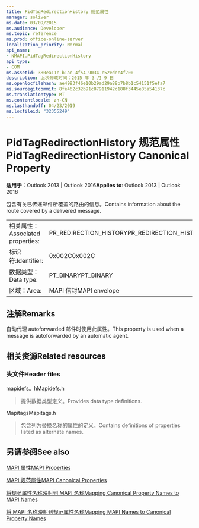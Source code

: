 ```yaml
---
title: PidTagRedirectionHistory 规范属性
manager: soliver
ms.date: 03/09/2015
ms.audience: Developer
ms.topic: reference
ms.prod: office-online-server
localization_priority: Normal
api_name:
- NMAPI.PidTagRedirectionHistory
api_type:
- COM
ms.assetid: 380ea11c-b1ac-4f54-9034-c52edec4f700
description: 上次修改时间：2015 年 3 月 9 日
ms.openlocfilehash: ae4993f46e10b29ad29a88b7b8b1c54151f5efa7
ms.sourcegitcommit: 8fe462c32b91c87911942c188f3445e85a54137c
ms.translationtype: MT
ms.contentlocale: zh-CN
ms.lasthandoff: 04/23/2019
ms.locfileid: "32355249"
---
```

# <a name="pidtagredirectionhistory-canonical-property"></a><span data-ttu-id="7cc98-103">PidTagRedirectionHistory 规范属性</span><span class="sxs-lookup"><span data-stu-id="7cc98-103">PidTagRedirectionHistory Canonical Property</span></span>

  
  
<span data-ttu-id="7cc98-104">**适用于**：Outlook 2013 | Outlook 2016</span><span class="sxs-lookup"><span data-stu-id="7cc98-104">**Applies to**: Outlook 2013 | Outlook 2016</span></span> 
  
<span data-ttu-id="7cc98-105">包含有关已传递邮件所覆盖的路由的信息。</span><span class="sxs-lookup"><span data-stu-id="7cc98-105">Contains information about the route covered by a delivered message.</span></span>
  
|||
|:-----|:-----|
|<span data-ttu-id="7cc98-106">相关属性：</span><span class="sxs-lookup"><span data-stu-id="7cc98-106">Associated properties:</span></span>  <br/> |<span data-ttu-id="7cc98-107">PR_REDIRECTION_HISTORY</span><span class="sxs-lookup"><span data-stu-id="7cc98-107">PR_REDIRECTION_HISTORY</span></span>  <br/> |
|<span data-ttu-id="7cc98-108">标识符:</span><span class="sxs-lookup"><span data-stu-id="7cc98-108">Identifier:</span></span>  <br/> |<span data-ttu-id="7cc98-109">0x002C</span><span class="sxs-lookup"><span data-stu-id="7cc98-109">0x002C</span></span>  <br/> |
|<span data-ttu-id="7cc98-110">数据类型：</span><span class="sxs-lookup"><span data-stu-id="7cc98-110">Data type:</span></span>  <br/> |<span data-ttu-id="7cc98-111">PT_BINARY</span><span class="sxs-lookup"><span data-stu-id="7cc98-111">PT_BINARY</span></span>  <br/> |
|<span data-ttu-id="7cc98-112">区域：</span><span class="sxs-lookup"><span data-stu-id="7cc98-112">Area:</span></span>  <br/> |<span data-ttu-id="7cc98-113">MAPI 信封</span><span class="sxs-lookup"><span data-stu-id="7cc98-113">MAPI envelope</span></span>  <br/> |
   
## <a name="remarks"></a><span data-ttu-id="7cc98-114">注解</span><span class="sxs-lookup"><span data-stu-id="7cc98-114">Remarks</span></span>

<span data-ttu-id="7cc98-115">自动代理 autoforwarded 邮件时使用此属性。</span><span class="sxs-lookup"><span data-stu-id="7cc98-115">This property is used when a message is autoforwarded by an automatic agent.</span></span>
  
## <a name="related-resources"></a><span data-ttu-id="7cc98-116">相关资源</span><span class="sxs-lookup"><span data-stu-id="7cc98-116">Related resources</span></span>

### <a name="header-files"></a><span data-ttu-id="7cc98-117">头文件</span><span class="sxs-lookup"><span data-stu-id="7cc98-117">Header files</span></span>

<span data-ttu-id="7cc98-118">mapidefs。h</span><span class="sxs-lookup"><span data-stu-id="7cc98-118">Mapidefs.h</span></span>
  
> <span data-ttu-id="7cc98-119">提供数据类型定义。</span><span class="sxs-lookup"><span data-stu-id="7cc98-119">Provides data type definitions.</span></span>
    
<span data-ttu-id="7cc98-120">Mapitags</span><span class="sxs-lookup"><span data-stu-id="7cc98-120">Mapitags.h</span></span>
  
> <span data-ttu-id="7cc98-121">包含列为替换名称的属性的定义。</span><span class="sxs-lookup"><span data-stu-id="7cc98-121">Contains definitions of properties listed as alternate names.</span></span>
    
## <a name="see-also"></a><span data-ttu-id="7cc98-122">另请参阅</span><span class="sxs-lookup"><span data-stu-id="7cc98-122">See also</span></span>



[<span data-ttu-id="7cc98-123">MAPI 属性</span><span class="sxs-lookup"><span data-stu-id="7cc98-123">MAPI Properties</span></span>](mapi-properties.md)
  
[<span data-ttu-id="7cc98-124">MAPI 规范属性</span><span class="sxs-lookup"><span data-stu-id="7cc98-124">MAPI Canonical Properties</span></span>](mapi-canonical-properties.md)
  
[<span data-ttu-id="7cc98-125">将规范属性名称映射到 MAPI 名称</span><span class="sxs-lookup"><span data-stu-id="7cc98-125">Mapping Canonical Property Names to MAPI Names</span></span>](mapping-canonical-property-names-to-mapi-names.md)
  
[<span data-ttu-id="7cc98-126">将 MAPI 名称映射到规范属性名称</span><span class="sxs-lookup"><span data-stu-id="7cc98-126">Mapping MAPI Names to Canonical Property Names</span></span>](mapping-mapi-names-to-canonical-property-names.md)


